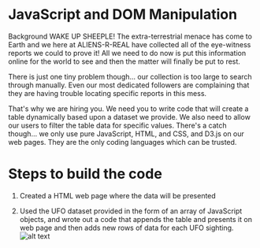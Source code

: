 # JavaScript and DOM Manipulation

Background
WAKE UP SHEEPLE! The extra-terrestrial menace has come to Earth and we here at ALIENS-R-REAL have collected all of the eye-witness reports we could to prove it! All we need to do now is put this information online for the world to see and then the matter will finally be put to rest.<br>

There is just one tiny problem though... our collection is too large to search through manually. Even our most dedicated followers are complaining that they are having trouble locating specific reports in this mess.<br>

That's why we are hiring you. We need you to write code that will create a table dynamically based upon a dataset we provide. We also need to allow our users to filter the table data for specific values. There's a catch though... we only use pure JavaScript, HTML, and CSS, and D3.js on our web pages. They are the only coding languages which can be trusted.<br>

# Steps to build the code
1) Created a HTML web page where the data will be presented <br>

2) Used the UFO dataset provided in the form of an array of JavaScript objects, and wrote out a code that appends the table and presents it on web page and then adds new rows of data for each UFO sighting.
![alt text](http://url/to/Image_1)
